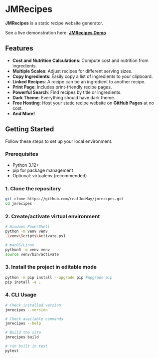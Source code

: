 # JMRecipes

**JMRecipes** is a static recipe website generator.

See a live demonstration here: [**JMRecipes Demo**](https://realjoemay.github.io/jmr-demo/)


## Features

- **Cost and Nutrition Calculations**: Compute cost and nutrition from ingredients.
- **Multiple Scales**: Adjust recipes for different serving sizes.
- **Copy Ingredients**: Easily copy a list of ingredients to your clipboard.
- **Linked Recipes**: A recipe can be an ingredient to another recipe.
- **Print Page**: Includes print-friendly recipe pages.
- **Powerful Search**: Find recipes by title or ingredients.
- **Dark Theme**: Everything should have dark theme.
- **Free Hosting**: Host your static recipe website on **GitHub Pages** at no cost.
- **And More!**


## Getting Started

Follow these steps to set up your local environment.

### Prerequisites

- Python 3.12+
- pip for package management
- Optional: virtualenv (recommended)

### 1. Clone the repository
```bash
git clone https://github.com/realJoeMay/jmrecipes.git
cd jmrecipes
```

### 2. Create/activate virtual environment
```bash
# Windows PowerShell
python -m venv venv
.\venv\Scripts\Activate.ps1

# macOS/Linux
python3 -m venv venv
source venv/bin/activate
```

### 3. Install the project in editable mode
```bash
python -m pip install --upgrade pip #upgrade pip
pip install -e .
```

### 4. CLI Usage

```bash
# Check installed version
jmrecipes --version

# Check available commands
jmrecipes --help

# Build the site
jmrecipes build

# run built in test
pytest
```
